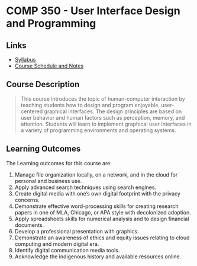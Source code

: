 # COMP 350 - User Interface Design and Programming

## Links
- [Syllabus](./syllabus.md)
- [Course Schedule and Notes](./home.md)

## Course Description

> This course introduces the topic of human-computer interaction by teaching students how to design and program enjoyable, user-centered graphical interfaces. The design principles are based on user behavior and human factors such as perception, memory, and attention. Students will learn to implement graphical user interfaces in a variety of programming environments and operating systems.

## Learning Outcomes

The Learning outcomes for this course are:

1. Manage file organization locally, on a network, and in the cloud for personal and business use.
2. Apply advanced search techniques using search engines.
3. Create digital media with one’s own digital footprint with the privacy concerns.
4. Demonstrate effective word-processing skills for creating research papers in one of MLA, Chicago, or APA style with
decolonized adoption.
5. Apply spreadsheets skills for numerical analysis and to design financial documents.
6. Develop a professional presentation with graphics.
7. Demonstrate an awareness of ethics and equity issues relating to cloud computing and modern digital era.
8. Identify digital communication media tools.
9. Acknowledge the indigenous history and available resources online.

